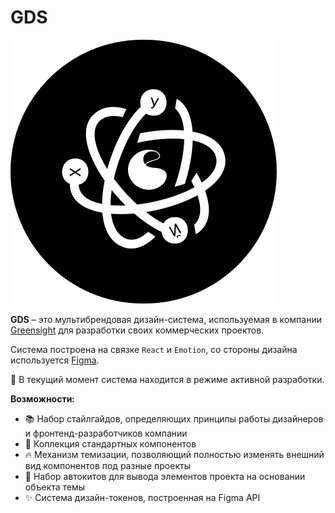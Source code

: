 # GDS

![Логотип GDS](public/images/logo/logo.svg)

**GDS** – это мультибрендовая дизайн-система, используемая в компании [Greensight](https://greensight.pro/) для разработки своих коммерческих проектов.

Система построена на связке `React` и `Emotion`, со стороны дизайна используется [Figma](https://www.figma.com/file/Udf9B3n8wEoykSGFhhrU0J/Greensight-DS).

🚧 В текущий момент система находится в режиме активной разработки.

**Возможности:**

-   📚 Набор стайлгайдов, определяющих принципы работы дизайнеров и фронтенд-разработчиков компании
-   🧱 Коллекция стандартных компонентов
-   🔥 Механизм темизации, позволяющий полностью изменять внешний вид компонентов под разные проекты
-   🤖 Набор автокитов для вывода элементов проекта на основании объекта темы
-   ✨ Система дизайн-токенов, построенная на Figma API
